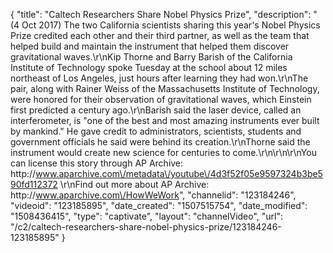 {
    "title": "Caltech Researchers Share Nobel Physics Prize",
    "description": "(4 Oct 2017) The two California scientists sharing this year's Nobel Physics Prize credited each other and their third partner, as well as the team that helped build and maintain the instrument that helped them discover gravitational waves.\r\nKip Thorne and Barry Barish of the California Institute of Technology spoke Tuesday at the school about 12 miles northeast of Los Angeles, just hours after learning they had won.\r\nThe pair, along with Rainer Weiss of the Massachusetts Institute of Technology, were honored for their observation of gravitational waves, which Einstein first predicted a century ago.\r\nBarish said the laser device, called an interferometer, is \"one of the best and most amazing instruments ever built by mankind.\" He gave credit to administrators, scientists, students and government officials he said were behind its creation.\r\nThorne said the instrument would create new science for centuries to come.\r\n\r\n\r\nYou can license this story through AP Archive: http:\/\/www.aparchive.com\/metadata\/youtube\/4d3f52f05e9597324b3be590fd112372 \r\nFind out more about AP Archive: http:\/\/www.aparchive.com\/HowWeWork",
    "channelid": "123184246",
    "videoid": "123185895",
    "date_created": "1507515754",
    "date_modified": "1508436415",
    "type": "captivate",
    "layout": "channelVideo",
    "url": "\/c2\/caltech-researchers-share-nobel-physics-prize\/123184246-123185895"
}
